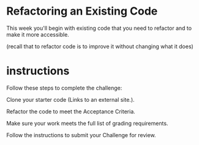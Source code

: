 # Refactoring an Existing Code

This week you'll begin with existing code that you need to refactor and to make it more accessible.

(recall that to refactor code is to improve it without changing what it does) 

# instructions
Follow these steps to complete the challenge:

Clone your starter code (Links to an external site.).

Refactor the code to meet the Acceptance Criteria.

Make sure your work meets the full list of grading requirements.

Follow the instructions to submit your Challenge for review.

